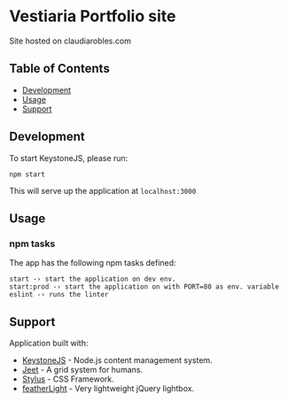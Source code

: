 # Vestiaria Portfolio site

Site hosted on claudiarobles.com  

## Table of Contents

- [Development](#development)
- [Usage](#usage)
- [Support](#support)

## Development

To start KeystoneJS, please run:

```
npm start
```
This will serve up the application at `localhost:3000`

## Usage

### npm tasks
The app has the following npm tasks defined:

```
start -› start the application on dev env.
start:prod -› start the application on with PORT=80 as env. variable
eslint -› runs the linter
```

## Support

Application built with:
  * [KeystoneJS](https://github.com/keystonejs/keystone) - Node.js content management system.
  * [Jeet](http://jeet.gs/) - A grid system for humans.
  * [Stylus](http://stylus-lang.com/) - CSS Framework.
  * [featherLight](https://noelboss.github.io/featherlight/) - Very lightweight jQuery lightbox.

